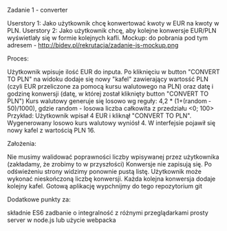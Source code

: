 Zadanie 1 - converter

Userstory 1: Jako użytkownik chcę konwertować kwoty w EUR na kwoty w PLN. Userstory 2: Jako użytkownik chcę, aby kolejne konwersje EUR/PLN wyświetlały się w formie kolejnych kafli. Mockup: do pobrania pod tym adresem - http://bidev.pl/rekrutacja/zadanie-js-mockup.png

Proces:

Użytkownik wpisuje ilość EUR do inputa. Po kliknięciu w button "CONVERT TO PLN" na widoku dodaje się nowy "kafel" zawierający wartosść PLN (czyli EUR przeliczone za pomocą kursu walutowego na PLN) oraz datę i godzinę konwersji (datę, w której został kliknięty button "CONVERT TO PLN") Kurs walutowy generuje się losowo wg reguły: 4,2 * (1+(random ­ 50)/1000),​ gdzie random - losowa liczba całkowita z przedziału <0; 100> Przykład: Użytkownik wpisał 4 EUR i kliknął "CONVERT TO PLN". Wygenerowany losowo kurs walutowy wyniósł 4. W interfejsie pojawił się nowy kafel z wartością PLN 16.

Założenia:

Nie musimy walidować poprawności liczby wpisywanej przez użytkownika (zakładamy, że zrobimy to w przyszłości) Konwersje nie zapisują się. Po odświeżeniu strony widzimy ponownie pustą listę. Użytkownik może wykonać nieskończoną liczbę konwersji. Każda kolejna konwersja dodaje kolejny kafel. Gotową aplikację wypchnijmy do tego repozytorium git

Dodatkowe punkty za:

składnie ES6 zadbanie o integralność z różnymi przeglądarkami prosty server w node.js lub użycie webpacka

